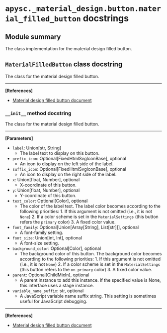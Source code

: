 # `apysc._material_design.button.material_filled_button` docstrings

## Module summary

The class implementation for the material design filled button.

## `MaterialFilledButton` class docstring

The class for the material design filled button.<hr>

**[References]**

- [Material design filled button document](https://m3.material.io/components/buttons/specs#0b1b7bd2-3de8-431a-afa1-d692e2e18b0d)

### `__init__` method docstring

The class for the material design filled button.<hr>

**[Parameters]**

- `label`: Union[str, String]
  - The label text to display on this button.
- `prefix_icon`: Optional[FixedHtmlSvgIconBase], optional
  - An icon to display on the left side of the label.
- `suffix_icon`: Optional[FixedHtmlSvgIconBase], optional
  - An icon to display on the right side of the label.
- `x`: Union[float, Number], optional
  - X-coordinate of this button.
- `y`: Union[float, Number], optional
  - Y-coordinate of this button.
- `text_color`: Optional[Color], optional
  - The color of the label text. The label color becomes according to the following priorities: 1. If this argument is not omitted (i.e., it is not `None`) 2. If a color scheme is set in the `MaterialSettings` (this button refers the `primary` color) 3. A fixed color value.
- `font_family`: Optional[Union[Array[String], List[str]]], optional
  - A font-family setting.
- `font_size`: Union[int, Int], optional
  - A font-size setting.
- `background_color`: Optional[Color], optional
  - The background color of this button. The background color becomes according to the following priorities: 1. If this argument is not omitted (i.e., it is not `None`) 2. If a color scheme is set in the `MaterialSettings` (this button refers to the `on_primary` color) 3. A fixed color value.
- `parent`: Optional[ChildMixIn], optional
  - A parent instance to add this instance. If the specified value is None, this interface uses a stage instance.
- `variable_name_suffix`: str, optional
  - A JavaScript variable name suffix string. This setting is sometimes useful for JavaScript debugging.

<hr>

**[References]**

- [Material design filled button document](https://m3.material.io/components/buttons/specs#0b1b7bd2-3de8-431a-afa1-d692e2e18b0d)